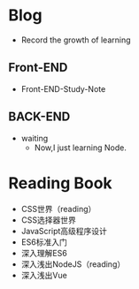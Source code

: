 # Blog
- Record the growth of learning
## Front-END
- Front-END-Study-Note
## BACK-END
- waiting
  - Now,I just learning Node.
# Reading Book
- CSS世界（reading）
- CSS选择器世界
- JavaScript高级程序设计
- ES6标准入门
- 深入理解ES6
- 深入浅出NodeJS（reading）
- 深入浅出Vue

